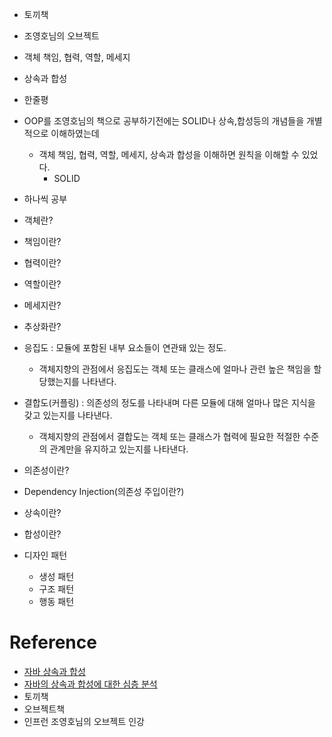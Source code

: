 
- 토끼책
- 조영호님의 오브젝트
- 객체 책임, 협력, 역할, 메세지
- 상속과 합성

- 한줄평
- OOP를 조영호님의 책으로 공부하기전에는 SOLID나 상속,합성등의 개념들을 개별적으로 이해하였는데
	- 객체 책임, 협력, 역할, 메세지, 상속과 합성을 이해하면 원칙을 이해할 수 있었다.
		- SOLID


- 하나씩 공부
- 객체란?
- 책임이란?
- 협력이란?
- 역할이란?
- 메세지란?
- 추상화란?
- 응집도 : 모듈에 포함된 내부 요소들이 연관돼 있는 정도.
	- 객체지향의 관점에서 응집도는 객체 또는 클래스에 얼마나 관련 높은 책임을 할당했는지를 나타낸다.
- 결합도(커플링) : 의존성의 정도를 나타내며 다른 모듈에 대해 얼마나 많은 지식을 갖고 있는지를 나타낸다.
	- 객체지향의 관점에서 결합도는 객체 또는 클래스가 협력에 필요한 적절한 수준의 관계만을 유지하고 있는지를 나타낸다.
- 의존성이란?
- Dependency Injection(의존성 주입이란?)
- 상속이란?
- 합성이란?
- 디자인 패턴
	- 생성 패턴
	- 구조 패턴
	- 행동 패턴



# Reference

- [자바 상속과 합성](https://f-lab.kr/insight/inheritance-vs-composition-20250214) 
- [자바의 상속과 합성에 대한 심층 분석](https://f-lab.kr/insight/in-depth-analysis-java-inheritance-composition) 
- 토끼책
- 오브젝트책
- 인프런 조영호님의 오브젝트 인강

